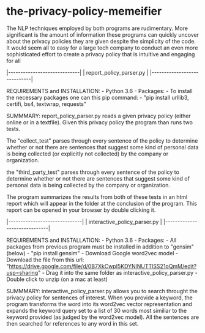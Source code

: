 # the-privacy-policy-memeifier

The NLP techniques employed by both programs are rudimentary. More significant is the amount of information these programs can quickly uncover about the privacy policies they are given despite the simplicity of the code. It would seem all to easy for a large tech company to conduct an even more sophisticated effort to create a privacy policy that is intuitive and engaging for all

|-----------------------------|
|   report_policy_parser.py   |
|-----------------------------|

REQUIREMENTS and INSTALLATION:
	- Python 3.6
	- Packages:
		- To install the necessary packages one can this pip command:
		- "pip install urllib3, certifi, bs4, textwrap, requests"


SUMMMARY:
report_policy_parser.py reads a given privacy policy (either online or in a textfile). Given this privacy policy the program than runs two tests. 

The "collect_test" parses through every sentence of the policy to determine whether or not there are sentences that suggest some kind of personal data is being collected (or explicitly not collected) by the company or organization.

the "third_party_test" parses through every sentence of the policy to determine whether or not there are sentences that suggest some kind of personal data is being collected by the company or organization.

The program summarizes the results from both of these tests in an html report which will appear in the folder at the conclusion of the program. This report can be opened in your browser by double clicking it.



|------------------------------|
| interactive_policy_parser.py |
|------------------------------|

REQUIREMENTS and INSTALLATION:
	- Python 3.6
	- Packages:
		- All packages from previous program must be installed
		  in addition to "gensim" (below)
		- "pip install gensim"
	- Download Google word2vec model
		- Download the file from this url: "https://drive.google.com/file/d/0B7XkCwpI5KDYNlNUTTlSS21pQmM/edit?usp=sharing"
		- Drag it into the same folder as interactive_policy_parser.py 
		- Double click to unzip (on a mac at least)

SUMMMARY:
interactive_policy_parser.py allows you to search throught the privacy policy for sentences of interest. When you provide a keyword, the program transforms the word into its word2vec vector representation and expands the keyword query set to a list of 30 words most similiar to the keyword provided (as judged by the word2vec model). All the sentences are then searched for references to any word in this set.


